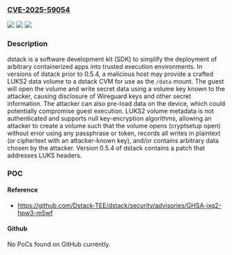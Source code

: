 ### [CVE-2025-59054](https://cve.mitre.org/cgi-bin/cvename.cgi?name=CVE-2025-59054)
![](https://img.shields.io/static/v1?label=Product&message=dstack&color=blue)
![](https://img.shields.io/static/v1?label=Version&message=%3C%200.5.4%20&color=brightgreen)
![](https://img.shields.io/static/v1?label=Vulnerability&message=CWE-552%3A%20Files%20or%20Directories%20Accessible%20to%20External%20Parties&color=brightgreen)

### Description

dstack is a software development kit (SDK) to simplify the deployment of arbitrary containerized apps into trusted execution environments. In versions of dstack prior to 0.5.4, a malicious host may provide a crafted LUKS2 data volume to a dstack CVM for use as the `/data` mount. The guest will open the volume and write secret data using a volume key known to the attacker, causing disclosure of Wireguard keys and other secret information. The attacker can also pre-load data on the device, which could potentially compromise guest execution. LUKS2 volume metadata is not authenticated and supports null key-encryption algorithms, allowing an attacker to create a volume such that the volume opens (cryptsetup open) without error using any passphrase or token, records all writes in plaintext (or ciphertext with an attacker-known key), and/or contains arbitrary data chosen by the attacker. Version 0.5.4 of dstack contains a patch that addresses LUKS headers.

### POC

#### Reference
- https://github.com/Dstack-TEE/dstack/security/advisories/GHSA-jxq2-hpw3-m5wf

#### Github
No PoCs found on GitHub currently.

